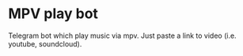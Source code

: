MPV play bot
============

Telegram bot which play music via mpv. Just paste a link to video (i.e. youtube, soundcloud).

